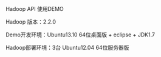Hadoop API 使用DEMO

Hadoop 版本：2.2.0

Demo开发环境：Ubuntu13.10 64位桌面版 + eclipse + JDK1.7

Hadoop部署环境：3台 Ubuntu12.04 64位服务器版
